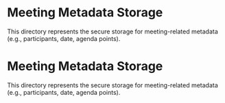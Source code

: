 # Meeting Metadata Storage
This directory represents the secure storage for meeting-related metadata (e.g., participants, date, agenda points).
# Meeting Metadata Storage
This directory represents the secure storage for meeting-related metadata (e.g., participants, date, agenda points).
